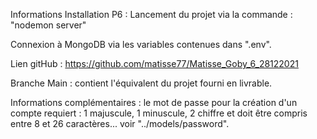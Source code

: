 Informations Installation P6 :
Lancement du projet via la commande : "nodemon server"

Connexion à MongoDB via les variables contenues dans ".env".

Lien gitHub : https://github.com/matisse77/Matisse_Goby_6_28122021

Branche Main : contient l'équivalent du projet fourni en livrable.

Informations complémentaires :
le mot de passe pour la création d'un compte requiert : 1 majuscule, 1 minuscule, 2 chiffre et doit être compris entre 8 et 26 caractères... voir "../models/password".
